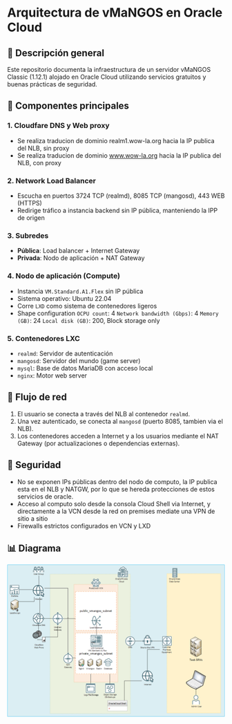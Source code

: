 # Arquitectura de vMaNGOS en Oracle Cloud

## 🔧 Descripción general

Este repositorio documenta la infraestructura de un servidor vMaNGOS Classic (1.12.1) alojado en Oracle Cloud utilizando servicios gratuitos y buenas prácticas de seguridad.

## 🧱 Componentes principales

### 1. Cloudfare DNS y Web proxy
- Se realiza traducion de dominio realm1.wow-la.org hacia la IP publica del NLB, sin proxy
- Se realiza traducion de dominio www.wow-la.org hacia la IP publica del NLB, con proxy

### 2. Network Load Balancer
- Escucha en puertos 3724 TCP (realmd), 8085 TCP (mangosd), 443 WEB (HTTPS)
- Redirige tráfico a instancia backend sin IP pública, manteniendo la IPP de origen

### 3. Subredes
- **Pública**: Load balancer + Internet Gateway
- **Privada**: Nodo de aplicación + NAT Gateway

### 4. Nodo de aplicación (Compute)
- Instancia `VM.Standard.A1.Flex` sin IP pública
- Sistema operativo: Ubuntu 22.04
- Corre `LXD` como sistema de contenedores ligeros
- Shape configuration
  `OCPU count`: 4
  `Network bandwidth (Gbps)`: 4
  `Memory (GB)`: 24
  `Local disk (GB)`: 200, Block storage only

### 5. Contenedores LXC
- `realmd`: Servidor de autenticación
- `mangosd`: Servidor del mundo (game server)
- `mysql`: Base de datos MariaDB con acceso local
- `nginx`: Motor web server


## 🔄 Flujo de red

1. El usuario se conecta a través del NLB al contenedor `realmd`.
2. Una vez autenticado, se conecta al `mangosd` (puerto 8085, tambien via el NLB).
3. Los contenedores acceden a Internet y a los usuarios mediante el NAT Gateway (por actualizaciones o dependencias externas).

## 🔐 Seguridad
- No se exponen IPs públicas dentro del nodo de computo, la IP publica esta en el NLB y NATGW, por lo que se hereda protecciones de estos servicios de oracle.
- Acceso al computo solo desde la consola Cloud Shell via Internet, y directamente a la VCN desde la red on premises mediate una VPN de sitio a sitio
- Firewalls estrictos configurados en VCN y LXD

## 📊 Diagrama

![Diagrama de Arquitectura](./Diagrams/Diagrama_Vmangos_Oracle.png)
